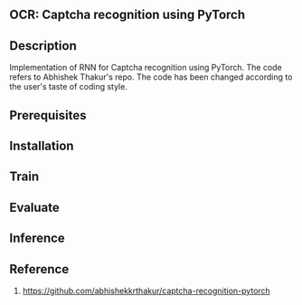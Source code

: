 ## OCR: Captcha recognition using PyTorch

## Description
Implementation of RNN for Captcha recognition using PyTorch. The code refers to 
Abhishek Thakur's repo. The code has been changed according to the user's taste of 
coding style.

## Prerequisites

## Installation

## Train

## Evaluate

## Inference


## Reference

1. https://github.com/abhishekkrthakur/captcha-recognition-pytorch

